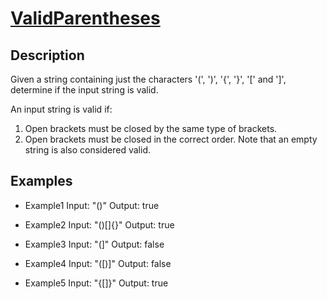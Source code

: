 # [ValidParentheses](https://leetcode.com/problems/valid-parentheses/)

## Description
Given a string containing just the characters '(', ')', '{', '}', '[' and ']', determine if the input string is valid.

An input string is valid if:

1. Open brackets must be closed by the same type of brackets.
2. Open brackets must be closed in the correct order.
Note that an empty string is also considered valid.

## Examples

* Example1
Input: "()"
Output: true

* Example2
Input: "()[]{}"
Output: true

* Example3
Input: "(]"
Output: false

* Example4
Input: "([)]"
Output: false

* Example5
Input: "{[]}"
Output: true


